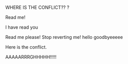 WHERE IS THE CONFLICT??
?



Read me!


I have read you

Read me please!
Stop reverting me!
hello goodbyeeeee

Here is the conflict.

AAAAARRRGHHHHH!!!!!
